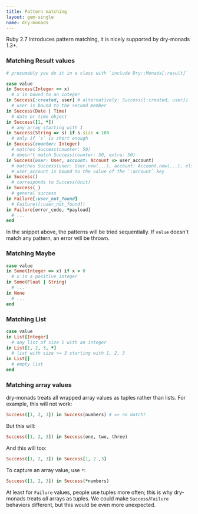 ```yaml
---
title: Pattern matching
layout: gem-single
name: dry-monads
---
```


Ruby 2.7 introduces pattern matching, it is nicely supported by dry-monads 1.3+.

### Matching Result values

```ruby
# presumably you do it in a class with `include Dry::Monads[:result]`

case value
in Success(Integer => x)
  # x is bound to an integer
in Success[:created, user] # alternatively: Success([:created, user])
  # user is bound to the second member
in Success(Date | Time)
  # date or time object
in Success([1, *])
  # any array starting with 1
in Success(String => s) if s.size < 100
  # only if `s` is short enough
in Success(counter: Integer)
  # matches Success(counter: 50)
  # doesn't match Success(counter: 50, extra: 50)
in Success(user: User, account: Account => user_account)
  # matches Success(user: User.new(...), account: Account.new(...), else: ...)
  # user_account is bound to the value of the `:account` key
in Success()
  # corresponds to Success(Unit)
in Success(_)
  # general success
in Failure[:user_not_found]
  # Failure([:user_not_found])
in Failure[error_code, *payload]
  # ...
end
```

In the snippet above, the patterns will be tried sequentially. If `value` doesn't match any pattern, an error will be thrown.

### Matching Maybe

```ruby
case value
in Some(Integer => x) if x > 0
  # x is a positive integer
in Some(Float | String)
  # ...
in None
  # ...
end
```

### Matching List

```ruby
case value
in List[Integer]
  # any list of size 1 with an integer
in List[1, 2, 3, *]
  # list with size >= 3 starting with 1, 2, 3
in List[]
  # empty list
end
```

### Matching array values

dry-monads treats all wrapped array values as tuples rather than lists.
For example, this will not work:

```ruby
Success([1, 2, 3]) in Success(numbers) # => no match!
```

But this will:

```ruby
Success([1, 2, 3]) in Success(one, two, three)
```

And this will too:

```ruby
Success([1, 2, 3]) in Success[1, 2 ,3]
```

To capture an array value, use `*`:

```ruby
Success([1, 2, 3]) in Success(*numbers)
```

At least for `Failure` values, people use tuples more often; this is why dry-monads treats _all_ arrays as tuples. We could make `Success`/`Failure` behaviors different, but this would be even more unexpected.
